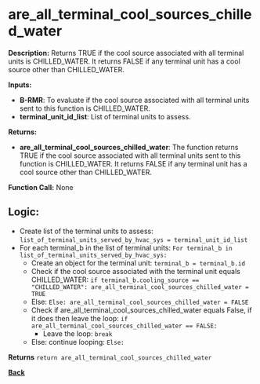 # are_all_terminal_cool_sources_chilled_water   

**Description:** Returns TRUE if the cool source associated with all terminal units is CHILLED_WATER. It returns FALSE if any terminal unit has a cool source other than CHILLED_WATER.   

**Inputs:**  
- **B-RMR**: To evaluate if the cool source associated with all terminal units sent to this function is CHILLED_WATER.     
- **terminal_unit_id_list**: List of terminal units to assess.

**Returns:**  
- **are_all_terminal_cool_sources_chilled_water**: The function returns TRUE if the cool source associated with all terminal units sent to this function is CHILLED_WATER. It returns FALSE if any terminal unit has a cool source other than CHILLED_WATER.  
 
**Function Call:**  None     

## Logic: 
- Create list of the terminal units to assess: `list_of_terminal_units_served_by_hvac_sys = terminal_unit_id_list`  
- For each terminal_b in the list of terminal units: `For terminal_b in list_of_terminal_units_served_by_hvac_sys:`  
    - Create an object for the terminal unit: `terminal_b = terminal_b.id`  
    - Check if the cool source associated with the terminal unit equals CHILLED_WATER: `if terminal_b.cooling_source == "CHILLED_WATER": are_all_terminal_cool_sources_chilled_water = TRUE`
    - Else: `Else: are_all_terminal_cool_sources_chilled_water = FALSE`
    - Check if are_all_terminal_cool_sources_chilled_water equals False, if it does then leave the loop: `if are_all_terminal_cool_sources_chilled_water == FALSE:`
        - Leave the loop: `break`
    - Else: continue looping: `Else:`   

**Returns** `return are_all_terminal_cool_sources_chilled_water`  

**[Back](../_toc.md)**